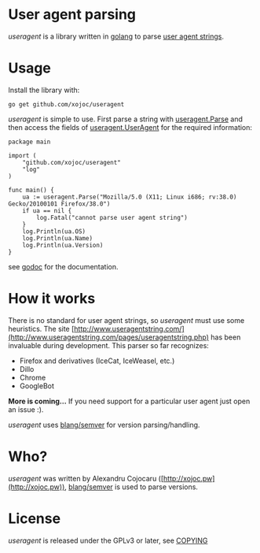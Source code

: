# User agent parsing
*useragent* is a library written in [golang](http://golang.org) to parse [user agent strings](http://useragentstring.com/).

# Usage
Install the library with:
```
go get github.com/xojoc/useragent       
```
*useragent* is simple to use. First parse a string with [useragent.Parse](http://godoc.org/github.com/xojoc/useragent#Parse) and then access the fields of [useragent.UserAgent](http://godoc.org/github.com/xojoc/useragent#UserAgent) for the required information:
```
package main

import (
	"github.com/xojoc/useragent"
	"log"
)

func main() {
	ua := useragent.Parse("Mozilla/5.0 (X11; Linux i686; rv:38.0) Gecko/20100101 Firefox/38.0")
	if ua == nil {
		log.Fatal("cannot parse user agent string")
	}
	log.Println(ua.OS)
	log.Println(ua.Name)
	log.Println(ua.Version)
}

```
see [godoc](http://godoc.org/github.com/xojoc/useragent) for the documentation.
# How it works

There is no standard for user agent strings, so *useragent* must use some heuristics. The site [http://www.useragentstring.com/](http://www.useragentstring.com/pages/useragentstring.php) has been invaluable during development. This parser so far recognizes:
 * Firefox and derivatives (IceCat, IceWeasel, etc.)
 * Dillo
 * Chrome
 * GoogleBot

**More is coming...**
If you need support for a particular user agent just open an issue :).

*useragent* uses [blang/semver](https://github.com/blang/semver) for version parsing/handling.

# Who?
*useragent* was written by Alexandru Cojocaru ([http://xojoc.pw](http://xojoc.pw)), [blang/semver](https://github.com/blang/semver) is used to parse versions.

# License
*useragent* is released under the GPLv3 or later, see [COPYING](COPYING)